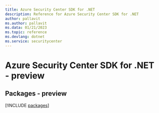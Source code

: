 ```yaml
---
title: Azure Security Center SDK for .NET
description: Reference for Azure Security Center SDK for .NET
author: pallavit
ms.author: pallavit
ms.data: 01/21/2023
ms.topic: reference
ms.devlang: dotnet
ms.service: securitycenter
---
```

# Azure Security Center SDK for .NET - preview
## Packages - preview
[!INCLUDE [packages](security-center-index.md)]